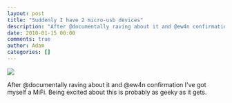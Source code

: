 ```yaml
---
layout: post
title: "Suddenly I have 2 micro-usb devices"
description: "After @documentally raving about it and @ew4n confirmation I've got myself a MiFi. Being excited about this is probably as geeky as it gets."
date: 2010-01-15 00:00
comments: true
author: Adam
categories: []
---
```


<img src="/images/suddenly-i-have-2-micro-usb-devices/2010-01-15_11.37.11.jpg">
</p><p>After @documentally raving about it and @ew4n confirmation I&#39;ve got myself a MiFi.
 Being excited about this is probably as geeky as it gets.
